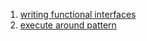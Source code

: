 1. [writing functional interfaces](writing_functional_interfaces/Writing_functional_interface.java)
2. [execute around pattern](execute_around_pattern/ExecuteAroundPattern.java)
